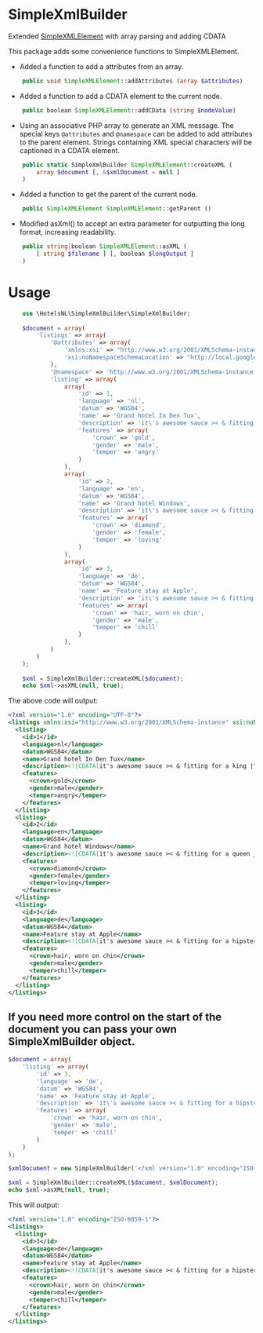 # SimpleXmlBuilder
Extended [SimpleXMLElement](http://php.net/manual/class.simplexmlelement.php) with array parsing and adding CDATA

This package adds some convenience functions to SimpleXMLElement.

* Added a function to add a attributes from an array.
```php
    public void SimpleXMLElement::addAttributes (array $attributes)
```

* Added a function to add a CDATA element to the current node.
```php
    public boolean SimpleXMLElement::addCData (string $nodeValue)
```

* Using an associative PHP array to generate an XML message.
  The special keys `@attributes` and `@namespace` can be added to add 
  attributes to the parent element.
  Strings containing XML special characters will be captioned in a 
  CDATA element.
```php
    public static SimpleXmlBuilder SimpleXMLElement::createXML (
        array $document [, &$xmlDocument = null ]
    )
```

* Added a function to get the parent of the current node.
```php
    public SimpleXMLElement SimpleXMLElement::getParent ()
```

* Modified asXml() to accept an extra parameter for outputting the long 
format, increasing readability.

```php
    public string|boolean SimpleXMLElement::asXML (
        [ string $filename ] [, boolean $longOutput ]
    )
```

# Usage

```php
    use \HotelsNL\SimpleXmlBuilder\SimpleXmlBuilder;
    
    $document = array(
        'listings' => array(
            '@attributes' => array(
                'xmlns:xsi' => "http://www.w3.org/2001/XMLSchema-instance",
                'xsi:noNamespaceSchemaLocation' => "http://local.google.com/local_feed.xsd"
            ),
            '@namespace' => 'http://www.w3.org/2001/XMLSchema-instance',
            'listing' => array(
                array(
                    'id' => 1,
                    'language' => 'nl',
                    'datum' => 'WGS84',
                    'name' => 'Grand hotel In Den Tux',
                    'description' => 'it\'s awesome sauce >< & fitting for a king |^^^|.',
                    'features' => array(
                        'crown' => 'gold',
                        'gender' => 'male',
                        'temper' => 'angry'
                    )
                ),
                array(
                    'id' => 2,
                    'language' => 'en',
                    'datum' => 'WGS84',
                    'name' => 'Grand hotel Windows',
                    'description' => 'it\'s awesome sauce >< & fitting for a queen _^_.',
                    'features' => array(
                        'crown' => 'diamond',
                        'gender' => 'female',
                        'temper' => 'loving'
                    )
                ),
                array(
                    'id' => 3,
                    'language' => 'de',
                    'datum' => 'WGS84',
                    'name' => 'Feature stay at Apple',
                    'description' => 'it\'s awesome sauce >< & fitting for a hipster |www|.',
                    'features' => array(
                        'crown' => 'hair, worn on chin',
                        'gender' => 'male',
                        'temper' => 'chill'
                    )
                ),
            )
        )
    );
    
    $xml = SimpleXmlBuilder::createXML($document);
    echo $xml->asXML(null, true);
```

The above code will output:
```xml
<?xml version="1.0" encoding="UTF-8"?>
<listings xmlns:xsi="http://www.w3.org/2001/XMLSchema-instance" xsi:noNamespaceSchemaLocation="http://local.google.com/local_feed.xsd">
  <listing>
    <id>1</id>
    <language>nl</language>
    <datum>WGS84</datum>
    <name>Grand hotel In Den Tux</name>
    <description><![CDATA[it's awesome sauce >< & fitting for a king |^^^|.]]></description>
    <features>
      <crown>gold</crown>
      <gender>male</gender>
      <temper>angry</temper>
    </features>
  </listing>
  <listing>
    <id>2</id>
    <language>en</language>
    <datum>WGS84</datum>
    <name>Grand hotel Windows</name>
    <description><![CDATA[it's awesome sauce >< & fitting for a queen _^_.]]></description>
    <features>
      <crown>diamond</crown>
      <gender>female</gender>
      <temper>loving</temper>
    </features>
  </listing>
  <listing>
    <id>3</id>
    <language>de</language>
    <datum>WGS84</datum>
    <name>Feature stay at Apple</name>
    <description><![CDATA[it's awesome sauce >< & fitting for a hipster |www|.]]></description>
    <features>
      <crown>hair, worn on chin</crown>
      <gender>male</gender>
      <temper>chill</temper>
    </features>
  </listing>
</listings>
```

## If you need more control on the start of the document you can pass your own SimpleXmlBuilder object.
```php
$document = array(
    'listing' => array(
        'id' => 3,
        'language' => 'de',
        'datum' => 'WGS84',
        'name' => 'Feature stay at Apple',
        'description' => 'it\'s awesome sauce >< & fitting for a hipster |www|.',
        'features' => array(
            'crown' => 'hair, worn on chin',
            'gender' => 'male',
            'temper' => 'chill'
        )
    )
);

$xmlDocument = new SimpleXmlBuilder('<?xml version="1.0" encoding="ISO-8859-1"?><listings></listings>');

$xml = SimpleXmlBuilder::createXML($document, $xmlDocument);
echo $xml->asXML(null, true);
```

This will output:
```xml
<?xml version="1.0" encoding="ISO-8859-1"?>
<listings>
  <listing>
    <id>3</id>
    <language>de</language>
    <datum>WGS84</datum>
    <name>Feature stay at Apple</name>
    <description><![CDATA[it's awesome sauce >< & fitting for a hipster |www|.]]></description>
    <features>
      <crown>hair, worn on chin</crown>
      <gender>male</gender>
      <temper>chill</temper>
    </features>
  </listing>
</listings>
```
